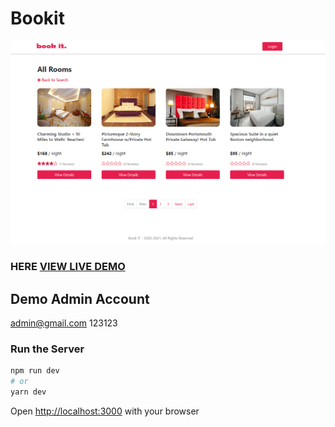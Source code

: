 # Bookit

![BookIt](/public/images/hotelbookit.PNG 'BookIt')

### HERE [VIEW LIVE DEMO](https://hotelbookit-one.vercel.app/)

## Demo Admin Account

admin@gmail.com
123123

### Run the Server

```bash
npm run dev
# or
yarn dev
```

Open [http://localhost:3000](http://localhost:3000) with your browser
